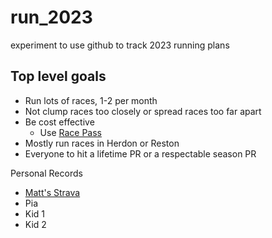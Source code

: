 # run_2023
experiment to use github to track 2023 running plans

Top level goals
---
- Run lots of races, 1-2 per month
- Not clump races too closely or spread races too far apart
- Be cost effective
  - Use [Race Pass](http://www.prraces.com/racepass/)
- Mostly run races in Herdon or Reston
- Everyone to hit a lifetime PR or a respectable season PR


Personal Records
- [Matt's Strava](https://www.strava.com/athletes/21567664)
- Pia
- Kid 1
- Kid 2
